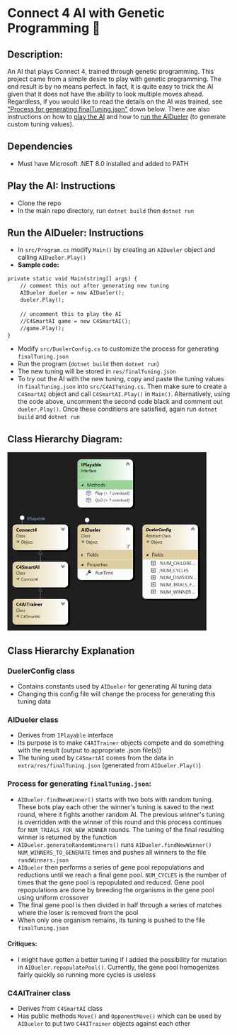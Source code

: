 # Connect 4 AI with Genetic Programming 🤖

## Description:
An AI that plays Connect 4, trained through genetic programming. This project came from a simple desire to  play with genetic programming. The end result is by no means perfect. In fact, it is quite easy to trick the AI given that it does not have the ability to look multiple moves ahead. Regardless, if you would like to read the details on the AI was trained, see ["Process for generating finalTuning.json"](#process-for-generating-finaltuningjson) down below. There are also instructions on how to [play the AI](#play-the-ai-instructions) and how to [run the AIDueler](#run-the-aidueler-instructions) (to generate custom tuning values).

## Dependencies
* Must have Microsoft .NET 8.0 installed and added to PATH

## Play the AI: Instructions
* Clone the repo
* In the main repo directory, run `dotnet build` then `dotnet run`

## Run the AIDueler: Instructions
* In `src/Program.cs` modify `Main()` by creating an `AIDueler` object and calling `AIDueler.Play()`
* **Sample code:**
```
private static void Main(string[] args) {
    // comment this out after generating new tuning
    AIDueler dueler = new AIDueler();
    dueler.Play();

    // uncomment this to play the AI
    //C4SmartAI game = new C4SmartAI();
    //game.Play();
}
```
* Modify `src/DuelerConfig.cs` to customize the process for generating `finalTuning.json`
* Run the program (`dotnet build` then `dotnet run`)
* The new tuning will be stored in `res/finalTuning.json`
* To try out the AI with the new tuning, copy and paste the tuning values in `finalTuning.json` into `src/C4AITuning.cs`. Then make sure to create a `C4SmartAI` object and call `C4SmartAI.Play()` in `Main()`. Alternatively, using the code above, uncomment the second code black and comment out `dueler.Play()`. 
Once these conditions are satisfied, again run `dotnet build` and `dotnet run`

## Class Hierarchy Diagram:

<img src="./docs/ClassDiagram.png" alt="diagram" width="450"/>

## Class Hierarchy Explanation

### DuelerConfig class
* Contains constants used by `AIDueler` for generating AI tuning data
* Changing this config file will change the process for generating this tuning data

### AIDueler class
* Derives from `IPlayable` interface
* Its purpose is to make `C4AITrainer` objects compete and do something with the result (output to appropriate .json file(s))
* The tuning used by `C4SmartAI` comes from the data in `extra/res/finalTuning.json` (generated from `AIDueler.Play()`)

### Process for generating `finalTuning.json`:
* `AIDueler.findNewWinner()` starts with two bots with random tuning. These bots play each other the winner's tuning is saved to the next round, where it fights another random AI. The previous winner's tuning is overridden with the winner of this round and this process continues for `NUM_TRIALS_FOR_NEW_WINNER` rounds. The tuning of the final resulting winner is returned by the function
* `AIDueler.generateRandomWinners()` runs `AIDueler.findNewWinner()` `NUM_WINNERS_TO_GENERATE` times and pushes all winners to the file `randWinners.json`
* `AIDueler` then performs a series of gene pool repopulations and reductions until we reach a final gene pool. `NUM_CYCLES` is the number of times that the gene pool is repopulated and reduced. Gene pool repopulations are done by breeding the organisms in the gene pool using uniform crossover
* The final gene pool is then divided in half through a series of matches where the loser is removed from the pool
* When only one organism remains, its tuning is pushed to the file `finalTuning.json`

#### Critiques:
* I might have gotten a better tuning if I added the possibility for mutation in `AIDueler.repopulatePool()`. Currently, the gene pool homogenizes fairly quickly so running more cycles is useless

### C4AITrainer class
* Derives from `C4SmartAI` class
* Has public methods `Move()` and `OpponentMove()` which can be used by `AIDueler` to put two `C4AITrainer` objects against each other